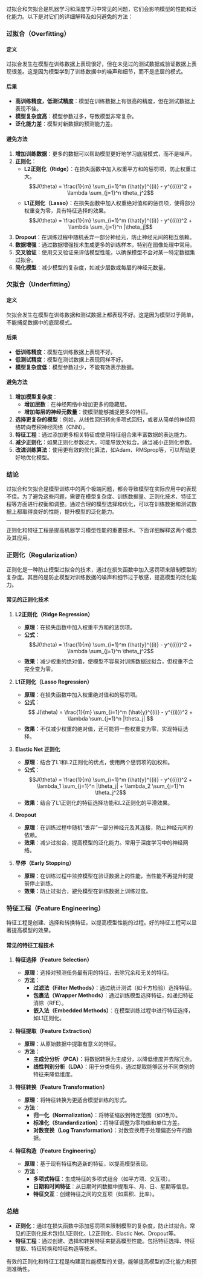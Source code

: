 过拟合和欠拟合是机器学习和深度学习中常见的问题，它们会影响模型的性能和泛化能力。以下是对它们的详细解释及如何避免的方法：

### 过拟合（Overfitting）

#### 定义
过拟合发生在模型在训练数据上表现很好，但在未见过的测试数据或验证数据上表现很差。这是因为模型学到了训练数据中的噪声和细节，而不是底层的模式。

#### 后果
- **高训练精度，低测试精度**：模型在训练数据上有很高的精度，但在测试数据上表现不佳。
- **模型复杂度高**：模型参数过多，导致模型非常复杂。
- **泛化能力差**：模型对新数据的预测能力差。

#### 避免方法
1. **增加训练数据**：更多的数据可以帮助模型更好地学习底层模式，而不是噪声。
2. **正则化**：
   - **L2正则化（Ridge）**：在损失函数中加入权重平方和的惩罚项，防止权重过大。
     $$J(\theta) = \frac{1}{m} \sum_{i=1}^m (\hat{y}^{(i)} - y^{(i)})^2 + \lambda \sum_{j=1}^n \theta_j^2$$
   - **L1正则化（Lasso）**：在损失函数中加入权重绝对值和的惩罚项，使得部分权重变为零，具有特征选择的效果。
     $$J(\theta) = \frac{1}{m} \sum_{i=1}^m (\hat{y}^{(i)} - y^{(i)})^2 + \lambda \sum_{j=1}^n |\theta_j|$$
3. **Dropout**：在训练过程中随机丢弃一部分神经元，防止神经元间的相互依赖。
4. **数据增强**：通过数据增强技术生成更多的训练样本，特别在图像处理中常用。
5. **交叉验证**：使用交叉验证来评估模型性能，以确保模型不会对某一特定数据集过拟合。
6. **简化模型**：减少模型的复杂度，如减少层数或每层的神经元数量。

### 欠拟合（Underfitting）

#### 定义
欠拟合发生在模型在训练数据和测试数据上都表现不好。这是因为模型过于简单，不能捕捉数据中的底层模式。

#### 后果
- **低训练精度**：模型在训练数据上表现不好。
- **低测试精度**：模型在测试数据上表现同样不好。
- **模型复杂度低**：模型参数过少，不能有效表示数据。

#### 避免方法
1. **增加模型复杂度**：
   - **增加层数**：在神经网络中增加更多的隐藏层。
   - **增加每层的神经元数量**：使模型能够捕捉更多的特征。
2. **选择更复杂的模型**：例如，从线性回归转向多项式回归，或者从简单的神经网络转向卷积神经网络（CNN）。
3. **特征工程**：通过添加更多相关特征或使用特征组合来丰富数据的表达能力。
4. **减少正则化**：如果正则化参数过大，可能导致欠拟合。适当减小正则化参数。
5. **改进训练算法**：使用更有效的优化算法，如Adam、RMSprop等，可以帮助更好地优化模型。

### 结论
过拟合和欠拟合是模型训练中的两个极端问题，都会导致模型在实际应用中的表现不佳。为了避免这些问题，需要在模型复杂度、训练数据量、正则化技术、特征工程等方面进行权衡和调整。通过合理的模型选择和优化，可以在训练数据和测试数据上都取得良好的性能，提升模型的泛化能力。

-------------

正则化和特征工程是提高机器学习模型性能的重要技术。下面详细解释这两个概念及其应用。

### 正则化（Regularization）

正则化是一种防止模型过拟合的技术，通过在损失函数中加入惩罚项来限制模型的复杂度。其目的是防止模型对训练数据的噪声和细节过于敏感，提高模型的泛化能力。

#### 常见的正则化技术

1. **L2正则化（Ridge Regression）**
   - **原理**：在损失函数中加入权重平方和的惩罚项。
   - **公式**：
     $$J(\theta) = \frac{1}{m} \sum_{i=1}^m (\hat{y}^{(i)} - y^{(i)})^2 + \lambda \sum_{j=1}^n \theta_j^2$$
   - **效果**：减少权重的绝对值，使模型不容易对训练数据过拟合，但权重不会完全变为零。

2. **L1正则化（Lasso Regression）**
   - **原理**：在损失函数中加入权重绝对值和的惩罚项。
   - **公式**：
     $$ J(\theta) = \frac{1}{m} \sum_{i=1}^m (\hat{y}^{(i)} - y^{(i)})^2 + \lambda \sum_{j=1}^n |\theta_j| $$
   - **效果**：不仅减少权重的绝对值，还可能将一些权重变为零，实现特征选择。

3. **Elastic Net 正则化**
   - **原理**：结合了L1和L2正则化的优点，使用两个惩罚项的加权和。
   - **公式**：
     $$J(\theta) = \frac{1}{m} \sum_{i=1}^m (\hat{y}^{(i)} - y^{(i)})^2 + \lambda_1 \sum_{j=1}^n |\theta_j| + \lambda_2 \sum_{j=1}^n \theta_j^2$$
   - **效果**：结合了L1正则化的特征选择功能和L2正则化的平滑效果。

4. **Dropout**
   - **原理**：在训练过程中随机“丢弃”一部分神经元及其连接，防止神经元间的依赖。
   - **效果**：减少过拟合，提高模型的泛化能力。常用于深度学习中的神经网络。

5. **早停（Early Stopping）**
   - **原理**：在训练过程中监控模型在验证数据上的性能，当性能不再提升时提前停止训练。
   - **效果**：防止过拟合，避免模型在训练数据上训练过度。

### 特征工程（Feature Engineering）

特征工程是创建、选择和转换特征，以提高模型性能的过程。好的特征工程可以显著提高模型的效果。

#### 常见的特征工程技术

1. **特征选择（Feature Selection）**
   - **原理**：选择对预测任务最有用的特征，去除冗余和无关的特征。
   - **方法**：
     - **过滤法（Filter Methods）**：通过统计测试（如卡方检验）选择特征。
     - **包裹法（Wrapper Methods）**：通过训练模型选择特征，如递归特征消除（RFE）。
     - **嵌入法（Embedded Methods）**：在模型训练过程中进行特征选择，如L1正则化。

2. **特征提取（Feature Extraction）**
   - **原理**：从原始数据中提取有意义的特征。
   - **方法**：
     - **主成分分析（PCA）**：将数据转换为主成分，以降低维度并去除冗余。
     - **线性判别分析（LDA）**：用于分类任务，通过提取能够区分不同类别的特征来降低维度。

3. **特征转换（Feature Transformation）**
   - **原理**：将特征转换为更适合模型训练的形式。
   - **方法**：
     - **归一化（Normalization）**：将特征缩放到特定范围（如0到1）。
     - **标准化（Standardization）**：将特征调整为零均值和单位方差。
     - **对数变换（Log Transformation）**：对数变换用于处理偏态分布的数据。

4. **特征构造（Feature Engineering）**
   - **原理**：基于现有特征构造新的特征，以提高模型表现。
   - **方法**：
     - **多项式特征**：生成特征的多项式组合（如平方项、交互项）。
     - **日期和时间特征**：从日期时间数据中提取年、月、日、星期等信息。
     - **特征交互**：创建特征之间的交互项（如乘积、比率）。

### 总结

- **正则化**：通过在损失函数中添加惩罚项来限制模型的复杂度，防止过拟合。常见的正则化技术包括L1正则化、L2正则化、Elastic Net、Dropout等。
- **特征工程**：通过创建、选择和转换特征来提高模型性能。包括特征选择、特征提取、特征转换和特征构造等技术。

有效的正则化和特征工程是构建高性能模型的关键，能够提高模型的泛化能力和预测准确性。